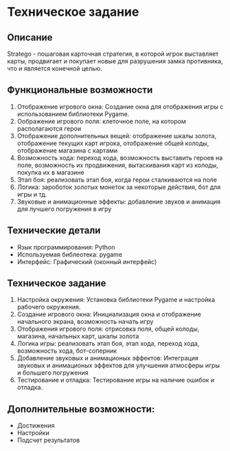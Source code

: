 # Техническое задание
## Описание

Stratego - пошаговая карточная стратегия, в которой игрок выставляет карты, продвигает и покупает новые для разрушения замка противника, что и является конечной целью.

## Функциональные возможности
  1. Отображение игрового окна: Создание окна для отображения
  игры с использованием библиотеки Pygame.
  2. Оображение игрового поля: клеточное поле, на котором располагаются герои
  3. Отображение дополнительных вещей: отображение шкалы золота, отображение текущих карт игрока, отображение общей колоды, отображение магазина с картами
  4. Возможность хода: переход хода, возможность выставить героев на поле, возможность их продвижения, вытаскивания карт из колоды, покупка их в магазине
  5. Этап боя: реализовать этап боя, когда герои сталкиваются на поле
  6. Логика: зароботок золотых монеток за некоторые действия, бот для игры и тд.
  7. Звуковые и анимационные эффекты: добавление звуков и анимация для лучшего погружения в игру

## Технические детали
  * Язык программирования: Python
  * Используемая библеотека: pygame
  * Интерфейс: Графический (оконный интерфейс)

## Техническое задание
  1. Настройка окружения: Установка библиотеки Pygame и настройка рабочего окружения.
  2. Создание игрового окна: Инициализация окна и отображение начального экрана, возможность начать игру
  3. Отображения игрового поля: отрисовка поля, общей колоды, магазина, начальных карт, шкалы золота
  4. Логика игры: реализовать этап боя, этап хода, переход хода, возможность хода, бот-соперник
  5.  Добавление звуковых и анимационых эффектов: Интеграция звуковых и анимационых эффектов для улучшения атмосферы игры и большего погружения
  6.  Тестирование и отладка: Тестирование игры на наличие ошибок и отладка.

## Дополнительные возможности:
  * Достижения
  * Настройки
  * Подсчет результатов
